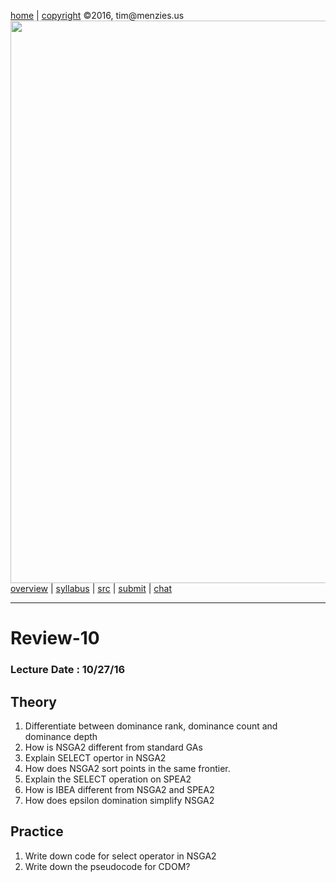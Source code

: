 [home](http://tiny.cc/ase2016) |
[copyright](https://github.com/txt/ase16/blob/master/LICENSE.md) &copy;2016, tim&commat;menzies.us
<br>
[<img width=900 src="https://raw.githubusercontent.com/txt/ase16/master/img/mase16.png">](http://tiny.cc/ase2016)<br>
[overview](https://github.com/txt/ase16/blob/master/doc/overview.md) |
[syllabus](https://github.com/txt/ase16/blob/master/doc/syllabus.md) |
[src](https://github.com/txt/ase16/tree/master/src) |
[submit](http://tiny.cc/ase16give) |
[chat](https://ase16.slack.com/) 

______

# Review-10

### Lecture Date : 10/27/16

##  Theory

1. Differentiate between dominance rank, dominance count and dominance depth
1. How is NSGA2 different from standard GAs
1. Explain SELECT opertor in NSGA2
1. How does NSGA2 sort points in the same frontier.
1. Explain the SELECT operation on SPEA2
1. How is IBEA different from NSGA2 and SPEA2
1. How does epsilon domination simplify NSGA2 

## Practice

1. Write down code for select operator in NSGA2
1. Write down the pseudocode for CDOM?
